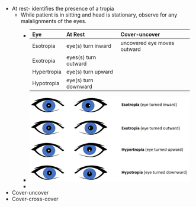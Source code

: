 - At rest- identifies the presence of a tropia
	- While patient is in sitting and head is stationary, observe for any malalignments of the eyes.
		- | Eye      | At Rest | Cover-uncover | 
		  | ----------- | ----------- | --------| 
		  | Esotropia     | eye(s) turn inward   | uncovered eye moves outward | 
		  | Exotropia  | eyes(s) turn outward   |
		  | Hypertropia| eye(s) turn upward   |
		  |Hypotropia| eye(s) turn downward   |
		- ![image.png](../assets/image_1639586349446_0.png)
		-
- Cover-uncover
- Cover-cross-cover